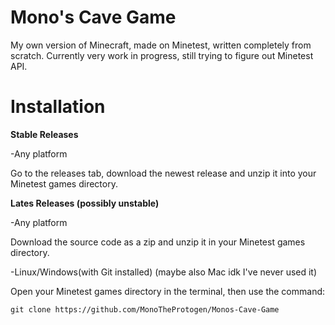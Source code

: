 # Mono's Cave Game
My own version of Minecraft, made on Minetest, written completely from scratch.
Currently very work in progress, still trying to figure out Minetest API.

# Installation

**Stable Releases**

-Any platform

Go to the releases tab, download the newest release and unzip it into your Minetest games directory.

**Lates Releases (possibly unstable)**

-Any platform

Download the source code as a zip and unzip it in your Minetest games directory.



-Linux/Windows(with Git installed) (maybe also Mac idk I've never used it)

Open your Minetest games directory in the terminal, then use the command:
```
git clone https://github.com/MonoTheProtogen/Monos-Cave-Game
```
